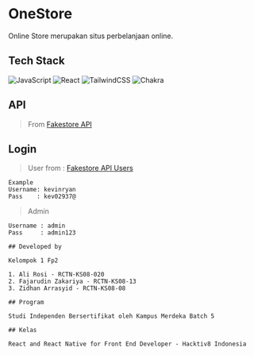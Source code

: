 # OneStore

Online Store merupakan situs perbelanjaan online.

## Tech Stack

![JavaScript](https://img.shields.io/badge/javascript-%23323330.svg?style=for-the-badge&logo=javascript&logoColor=%23F7DF1E)
![React](https://img.shields.io/badge/react-%2320232a.svg?style=for-the-badge&logo=react&logoColor=%2361DAFB)
![TailwindCSS](https://img.shields.io/badge/tailwindcss-%2338B2AC.svg?style=for-the-badge&logo=tailwind-css&logoColor=white)
![Chakra](https://img.shields.io/badge/chakra-%234ED1C5.svg?style=for-the-badge&logo=chakraui&logoColor=white)

## API

> From [Fakestore API](https://fakestoreapi.com/)

## Login

> User
> from : [Fakestore API Users](https://fakestoreapi.com/users)

```
Example
Username: kevinryan
Pass    : kev02937@
```

> Admin

```
Username : admin
Pass     : admin123

## Developed by

Kelompok 1 Fp2

1. Ali Rosi - RCTN-KS08-020
2. Fajarudin Zakariya - RCTN-KS08-13
3. Zidhan Arrasyid - RCTN-KS08-08

## Program

Studi Independen Bersertifikat oleh Kampus Merdeka Batch 5

## Kelas

React and React Native for Front End Developer - Hacktiv8 Indonesia
```
